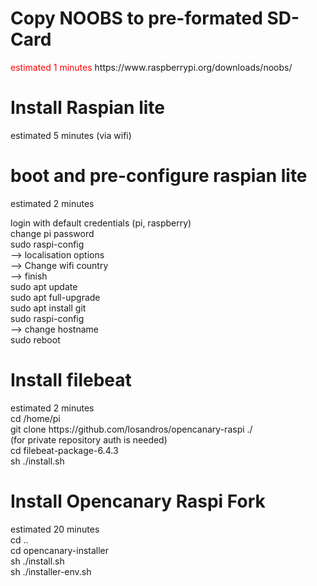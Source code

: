 <h1>Copy NOOBS to pre-formated SD-Card</h1>
<font color="red">estimated 1 minutes</font>
https://www.raspberrypi.org/downloads/noobs/

<h1>Install Raspian lite</h1>
estimated 5 minutes (via wifi)

<h1>boot and pre-configure raspian lite</h1>
estimated 2 minutes

login with default credentials (pi, raspberry) <BR>
change pi password <BR>
sudo raspi-config <BR>
 --> localisation options <BR>
 --> Change wifi country <BR> 
 --> finish <BR>
sudo apt update <BR>
sudo apt full-upgrade <BR>
sudo apt install git <BR>
sudo raspi-config <BR>
  --> change hostname <BR>
sudo reboot <BR>

<h1>Install filebeat </h1>
estimated 2 minutes <BR>
cd /home/pi <BR>
git clone https://github.com/losandros/opencanary-raspi ./ <BR>
(for private repository auth is needed) <BR>
cd filebeat-package-6.4.3 <BR>
sh ./install.sh <BR>

<h1>Install Opencanary Raspi Fork</h1>
estimated 20 minutes <BR>
cd .. <BR>
cd opencanary-installer <BR>
sh ./install.sh <BR>
sh ./installer-env.sh  <BR>
